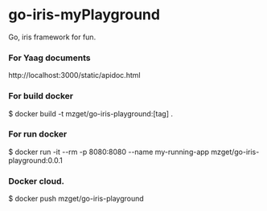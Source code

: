 # go-iris-myPlayground
Go, iris framework for fun.

### For Yaag documents
http://localhost:3000/static/apidoc.html

### For build docker 
$ docker build -t mzget/go-iris-playground:[tag] .
### For run docker
$ docker run -it --rm -p 8080:8080 --name my-running-app mzget/go-iris-playground:0.0.1
### Docker cloud.
$ docker push mzget/go-iris-playground